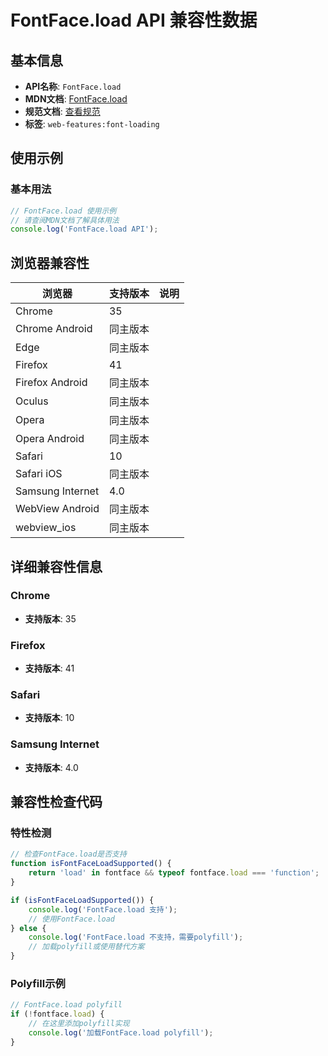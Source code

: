 # FontFace.load API 兼容性数据

## 基本信息

- **API名称**: `FontFace.load`
- **MDN文档**: [FontFace.load](https://developer.mozilla.org/docs/Web/API/FontFace/load)
- **规范文档**: [查看规范](https://drafts.csswg.org/css-font-loading/#font-face-load)
- **标签**: `web-features:font-loading`

## 使用示例

### 基本用法

```javascript
// FontFace.load 使用示例
// 请查阅MDN文档了解具体用法
console.log('FontFace.load API');
```

## 浏览器兼容性

| 浏览器 | 支持版本 | 说明 |
|--------|----------|------|
| Chrome | 35 |  |
| Chrome Android | 同主版本 |  |
| Edge | 同主版本 |  |
| Firefox | 41 |  |
| Firefox Android | 同主版本 |  |
| Oculus | 同主版本 |  |
| Opera | 同主版本 |  |
| Opera Android | 同主版本 |  |
| Safari | 10 |  |
| Safari iOS | 同主版本 |  |
| Samsung Internet | 4.0 |  |
| WebView Android | 同主版本 |  |
| webview_ios | 同主版本 |  |

## 详细兼容性信息

### Chrome

- **支持版本**: 35

### Firefox

- **支持版本**: 41

### Safari

- **支持版本**: 10

### Samsung Internet

- **支持版本**: 4.0

## 兼容性检查代码

### 特性检测

```javascript
// 检查FontFace.load是否支持
function isFontFaceLoadSupported() {
    return 'load' in fontface && typeof fontface.load === 'function';
}

if (isFontFaceLoadSupported()) {
    console.log('FontFace.load 支持');
    // 使用FontFace.load
} else {
    console.log('FontFace.load 不支持，需要polyfill');
    // 加载polyfill或使用替代方案
}
```

### Polyfill示例

```javascript
// FontFace.load polyfill
if (!fontface.load) {
    // 在这里添加polyfill实现
    console.log('加载FontFace.load polyfill');
}
```

